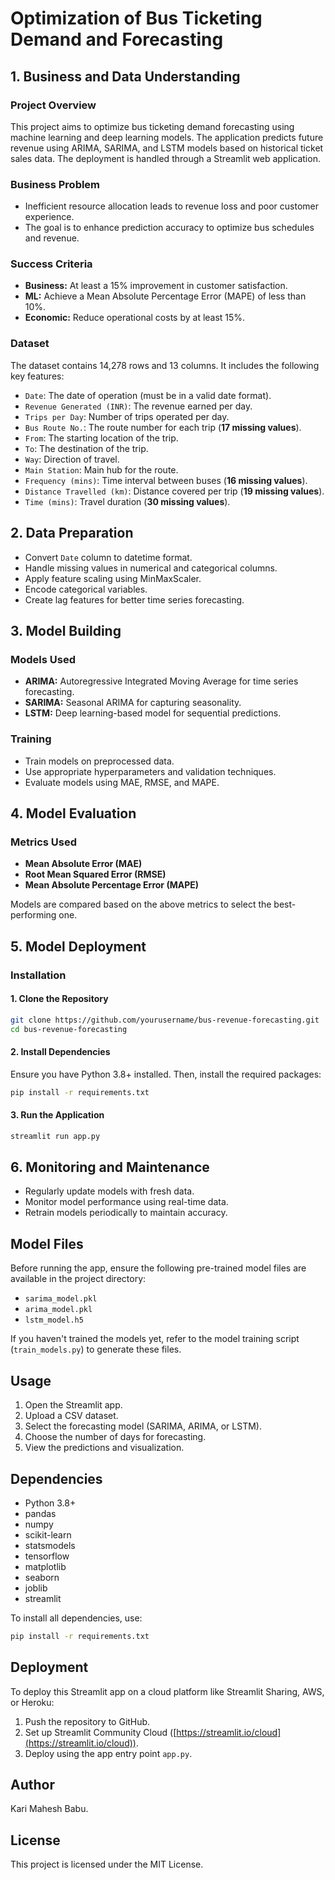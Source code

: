 # Optimization of Bus Ticketing Demand and Forecasting

## 1. Business and Data Understanding

### Project Overview

This project aims to optimize bus ticketing demand forecasting using machine learning and deep learning models. The application predicts future revenue using ARIMA, SARIMA, and LSTM models based on historical ticket sales data. The deployment is handled through a Streamlit web application.

### Business Problem

- Inefficient resource allocation leads to revenue loss and poor customer experience.
- The goal is to enhance prediction accuracy to optimize bus schedules and revenue.

### Success Criteria

- **Business:** At least a 15% improvement in customer satisfaction.
- **ML:** Achieve a Mean Absolute Percentage Error (MAPE) of less than 10%.
- **Economic:** Reduce operational costs by at least 15%.

### Dataset

The dataset contains 14,278 rows and 13 columns. It includes the following key features:

- `Date`: The date of operation (must be in a valid date format).
- `Revenue Generated (INR)`: The revenue earned per day.
- `Trips per Day`: Number of trips operated per day.
- `Bus Route No.`: The route number for each trip (**17 missing values**).
- `From`: The starting location of the trip.
- `To`: The destination of the trip.
- `Way`: Direction of travel.
- `Main Station`: Main hub for the route.
- `Frequency (mins)`: Time interval between buses (**16 missing values**).
- `Distance Travelled (km)`: Distance covered per trip (**19 missing values**).
- `Time (mins)`: Travel duration (**30 missing values**).

## 2. Data Preparation

- Convert `Date` column to datetime format.
- Handle missing values in numerical and categorical columns.
- Apply feature scaling using MinMaxScaler.
- Encode categorical variables.
- Create lag features for better time series forecasting.

## 3. Model Building

### Models Used

- **ARIMA:** Autoregressive Integrated Moving Average for time series forecasting.
- **SARIMA:** Seasonal ARIMA for capturing seasonality.
- **LSTM:** Deep learning-based model for sequential predictions.

### Training

- Train models on preprocessed data.
- Use appropriate hyperparameters and validation techniques.
- Evaluate models using MAE, RMSE, and MAPE.

## 4. Model Evaluation

### Metrics Used

- **Mean Absolute Error (MAE)**
- **Root Mean Squared Error (RMSE)**
- **Mean Absolute Percentage Error (MAPE)**

Models are compared based on the above metrics to select the best-performing one.

## 5. Model Deployment

### Installation

#### 1. Clone the Repository

```bash
git clone https://github.com/yourusername/bus-revenue-forecasting.git
cd bus-revenue-forecasting
```

#### 2. Install Dependencies

Ensure you have Python 3.8+ installed. Then, install the required packages:

```bash
pip install -r requirements.txt
```

#### 3. Run the Application

```bash
streamlit run app.py
```

## 6. Monitoring and Maintenance

- Regularly update models with fresh data.
- Monitor model performance using real-time data.
- Retrain models periodically to maintain accuracy.

## Model Files

Before running the app, ensure the following pre-trained model files are available in the project directory:

- `sarima_model.pkl`
- `arima_model.pkl`
- `lstm_model.h5`

If you haven't trained the models yet, refer to the model training script (`train_models.py`) to generate these files.

## Usage

1. Open the Streamlit app.
2. Upload a CSV dataset.
3. Select the forecasting model (SARIMA, ARIMA, or LSTM).
4. Choose the number of days for forecasting.
5. View the predictions and visualization.

## Dependencies

- Python 3.8+
- pandas
- numpy
- scikit-learn
- statsmodels
- tensorflow
- matplotlib
- seaborn
- joblib
- streamlit

To install all dependencies, use:

```bash
pip install -r requirements.txt
```

## Deployment

To deploy this Streamlit app on a cloud platform like Streamlit Sharing, AWS, or Heroku:

1. Push the repository to GitHub.
2. Set up Streamlit Community Cloud ([https://streamlit.io/cloud](https://streamlit.io/cloud)).
3. Deploy using the app entry point `app.py`.

## Author

Kari Mahesh Babu.

## License

This project is licensed under the MIT License.

